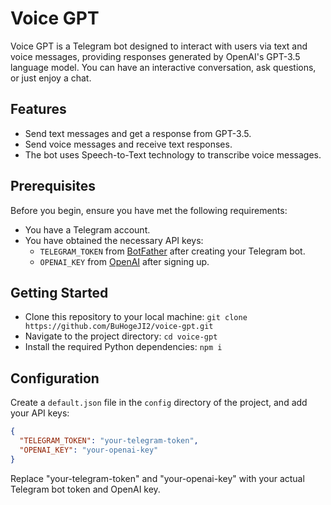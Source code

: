 # Voice GPT

Voice GPT is a Telegram bot designed to interact with users via text and voice messages, providing responses generated by OpenAI's GPT-3.5 language model. You can have an interactive conversation, ask questions, or just enjoy a chat.

## Features

- Send text messages and get a response from GPT-3.5.
- Send voice messages and receive text responses.
- The bot uses Speech-to-Text technology to transcribe voice messages.

## Prerequisites

Before you begin, ensure you have met the following requirements:

- You have a Telegram account.
- You have obtained the necessary API keys:
    - `TELEGRAM_TOKEN` from [BotFather](https://core.telegram.org/bots#6-botfather) after creating your Telegram bot.
    - `OPENAI_KEY` from [OpenAI](https://beta.openai.com/signup/) after signing up.

## Getting Started
- Clone this repository to your local machine: `git clone https://github.com/BuHogeJI2/voice-gpt.git`
- Navigate to the project directory: `cd voice-gpt`
- Install the required Python dependencies: `npm i`

## Configuration

Create a `default.json` file in the `config` directory of the project, and add your API keys:

```json
{
  "TELEGRAM_TOKEN": "your-telegram-token",
  "OPENAI_KEY": "your-openai-key"
}
```

Replace "your-telegram-token" and "your-openai-key" with your actual Telegram bot token and OpenAI key.




